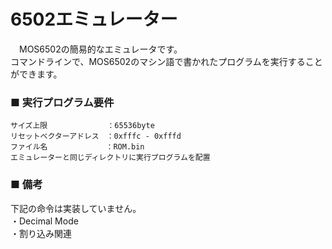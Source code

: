 # 6502エミュレーター

　MOS6502の簡易的なエミュレータです。  
 コマンドラインで、MOS6502のマシン語で書かれたプログラムを実行することができます。
 
 ### ■ 実行プログラム要件

    サイズ上限    　　      ：65536byte
    リセットベクターアドレス　：0xfffc - 0xfffd
    ファイル名             ：ROM.bin
    エミュレーターと同じディレクトリに実行プログラムを配置

 ### ■ 備考
  下記の命令は実装していません。  
   ・Decimal Mode  
   ・割り込み関連  
